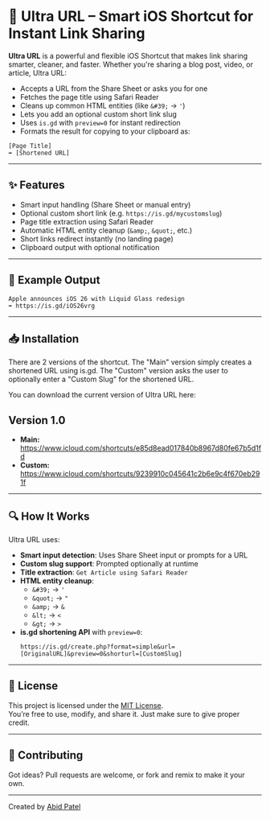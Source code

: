 # 🚀 Ultra URL – Smart iOS Shortcut for Instant Link Sharing

**Ultra URL** is a powerful and flexible iOS Shortcut that makes link sharing smarter, cleaner, and faster. Whether you're sharing a blog post, video, or article, Ultra URL:

- Accepts a URL from the Share Sheet or asks you for one
- Fetches the page title using Safari Reader
- Cleans up common HTML entities (like `&#39;` → `'`)
- Lets you add an optional custom short link slug
- Uses `is.gd` with `preview=0` for instant redirection
- Formats the result for copying to your clipboard as:

```
[Page Title]
➡️ [Shortened URL]
```

---

## ✨ Features

- Smart input handling (Share Sheet or manual entry)
- Optional custom short link (e.g. `https://is.gd/mycustomslug`)
- Page title extraction using Safari Reader
- Automatic HTML entity cleanup (`&amp;`, `&quot;`, etc.)
- Short links redirect instantly (no landing page)
- Clipboard output with optional notification

---

## 📸 Example Output

```
Apple announces iOS 26 with Liquid Glass redesign
➡️ https://is.gd/iOS26vrg
```

---

## 📥 Installation

There are 2 versions of the shortcut. The "Main" version simply creates a shortened URL using is.gd. The "Custom" version asks the user to optionally enter a "Custom Slug" for the shortened URL.

You can download the current version of Ultra URL here:

## Version 1.0
- **Main:** https://www.icloud.com/shortcuts/e85d8ead017840b8967d80fe67b5d1fd
- **Custom:** https://www.icloud.com/shortcuts/9239910c045641c2b6e9c4f670eb291f

---

## 🔍 How It Works

Ultra URL uses:
- **Smart input detection**: Uses Share Sheet input or prompts for a URL
- **Custom slug support**: Prompted optionally at runtime
- **Title extraction**: `Get Article using Safari Reader`
- **HTML entity cleanup**:
  - `&#39;` → `'`
  - `&quot;` → `"`
  - `&amp;` → `&`
  - `&lt;` → `<`
  - `&gt;` → `>`
- **is.gd shortening API** with `preview=0`:
  ```
  https://is.gd/create.php?format=simple&url=[OriginalURL]&preview=0&shorturl=[CustomSlug]
  ```

---

## 🪪 License

This project is licensed under the [MIT License](LICENSE).  
You’re free to use, modify, and share it. Just make sure to give proper credit.

---

## 🤝 Contributing

Got ideas? Pull requests are welcome, or fork and remix to make it your own.

---

Created by [Abid Patel](https://abidpatel.com)
